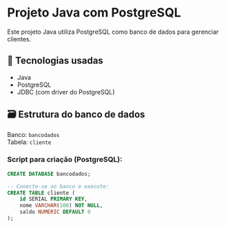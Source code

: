 # Projeto Java com PostgreSQL

Este projeto Java utiliza PostgreSQL como banco de dados para gerenciar clientes.

## 🧰 Tecnologias usadas

- Java
- PostgreSQL
- JDBC (com driver do PostgreSQL)

## 🗃 Estrutura do banco de dados

Banco: `bancodados`  
Tabela: `cliente`

### Script para criação (PostgreSQL):

```sql
CREATE DATABASE bancodados;

-- Conecte-se ao banco e execute:
CREATE TABLE cliente (
    id SERIAL PRIMARY KEY,
    nome VARCHAR(100) NOT NULL,
    saldo NUMERIC DEFAULT 0
);
